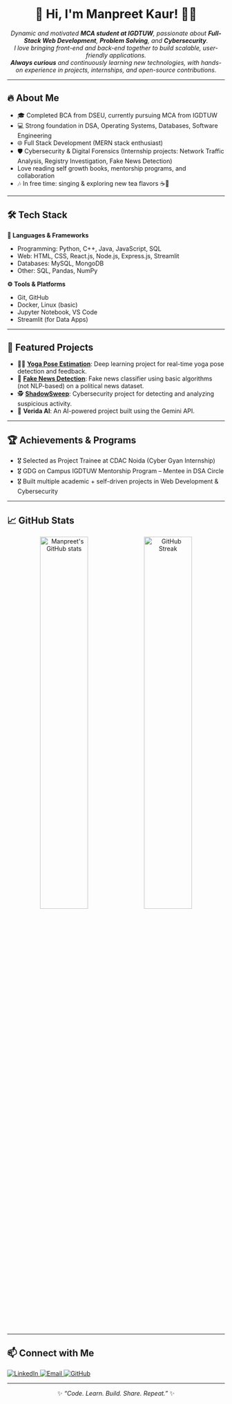 <h1 align="center">🌟 Hi, I'm Manpreet Kaur! 👩‍💻</h1>

<p align="center">
  <em>
    Dynamic and motivated <b>MCA student at IGDTUW</b>, passionate about <b>Full-Stack Web Development</b>, <b>Problem Solving</b>, and <b>Cybersecurity</b>.
    <br>
    I love bringing front-end and back-end together to build scalable, user-friendly applications.
    <br>
    <b>Always curious</b> and continuously learning new technologies, with hands-on experience in projects, internships, and open-source contributions.
  </em>
</p>

---

## 🔥 About Me

- 🎓 Completed BCA from DSEU, currently pursuing MCA from IGDTUW
- 💻 Strong foundation in DSA, Operating Systems, Databases, Software Engineering
- 🌐 Full Stack Development (MERN stack enthusiast)
- 🛡️ Cybersecurity & Digital Forensics (Internship projects: Network Traffic Analysis, Registry Investigation, Fake News Detection)
- Love reading self growth books, mentorship programs, and collaboration
- 🎶 In free time: singing & exploring new tea flavors ☕🎤

---

## 🛠️ Tech Stack

**🚀 Languages & Frameworks**

- Programming: Python, C++, Java, JavaScript, SQL
- Web: HTML, CSS, React.js, Node.js, Express.js, Streamlit
- Databases: MySQL, MongoDB
- Other: SQL, Pandas, NumPy

**⚙️ Tools & Platforms**

- Git, GitHub
- Docker, Linux (basic)
- Jupyter Notebook, VS Code
- Streamlit (for Data Apps)

---

## 📌 Featured Projects

- 🧘‍♀️ [**Yoga Pose Estimation**](https://github.com/manpreetk24k/yoga-pose-estimation): Deep learning project for real-time yoga pose detection and feedback.
- 📰 [**Fake News Detection**](https://github.com/manpreetk24k/Fake-News-Detection): Fake news classifier using basic algorithms (not NLP-based) on a political news dataset.
- 🕵️ [**ShadowSweep**](https://github.com/manpreetk24k/ShadowSweep): Cybersecurity project for detecting and analyzing suspicious activity.
- 🤖 **Verida AI**: An AI-powered project built using the Gemini API.

---

## 🏆 Achievements & Programs

- 🎖️ Selected as Project Trainee at CDAC Noida (Cyber Gyan Internship)
- 🎖️ GDG on Campus IGDTUW Mentorship Program – Mentee in DSA Circle
- 🎖️ Built multiple academic + self-driven projects in Web Development & Cybersecurity

---

## 📈 GitHub Stats

<p align="center">
  <img src="https://github-readme-stats.vercel.app/api?username=manpreetk24k&show_icons=true&theme=radical" alt="Manpreet's GitHub stats" width="47%"/>
  <img src="https://github-readme-streak-stats.herokuapp.com/?user=manpreetk24k&theme=radical" alt="GitHub Streak" width="47%"/>
</p>

---

## 📫 Connect with Me

<p>
  <a href="https://www.linkedin.com/in/manpreet-kaur-8684b92a8" target="_blank">
    <img src="https://img.shields.io/badge/LinkedIn-Connect-blue?logo=linkedin" alt="LinkedIn"/>
  </a>
  <a href="mailto:manpreetkaur05729@gmail.com">
    <img src="https://img.shields.io/badge/Email-Contact-red?logo=gmail" alt="Email"/>
  </a>
  <a href="https://github.com/manpreetk24k">
    <img src="https://img.shields.io/badge/GitHub-manpreetk24k-black?logo=github" alt="GitHub"/>
  </a>
</p>

---

<p align="center">
  ✨ <i>“Code. Learn. Build. Share. Repeat.”</i> ✨
</p>
